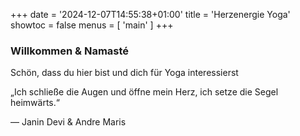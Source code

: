 +++
date = '2024-12-07T14:55:38+01:00'
title = 'Herzenergie Yoga'
showtoc = false
menus = [ 'main' ]
+++

### Willkommen & Namasté

Schön, dass du hier bist und dich für Yoga interessierst

„Ich schließe die Augen und öffne mein Herz, ich setze die Segel heimwärts.“

— Janin Devi & Andre Maris
